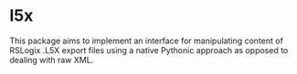 # l5x
This package aims to implement an interface for manipulating content of RSLogix .L5X export files using a native Pythonic approach as opposed to dealing with raw XML.
